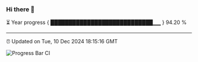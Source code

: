 ### Hi there 👋

⏳ Year progress { ████████████████████████████▁▁ } 94.20 %

---

⏰ Updated on Tue, 10 Dec 2024 18:15:16 GMT

![Progress Bar CI](https://github.com/Shyam-Makwana/GitHub-Actions-Demo/workflows/Progress%20Bar%20CI/badge.svg)
